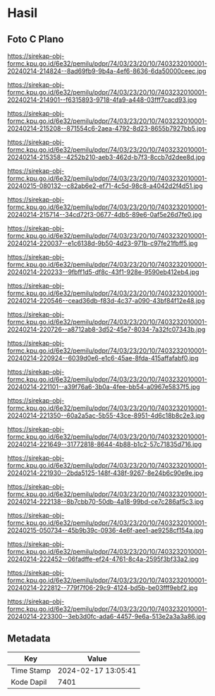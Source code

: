# Hasil

## Foto C Plano

https://sirekap-obj-formc.kpu.go.id/6e32/pemilu/pdpr/74/03/23/20/10/7403232010001-20240214-214824--8ad69fb9-9b4a-4ef6-8636-6da50000ceec.jpg

https://sirekap-obj-formc.kpu.go.id/6e32/pemilu/pdpr/74/03/23/20/10/7403232010001-20240214-214901--f6315893-9718-4fa9-a448-03fff7cacd93.jpg

https://sirekap-obj-formc.kpu.go.id/6e32/pemilu/pdpr/74/03/23/20/10/7403232010001-20240214-215208--871554c6-2aea-4792-8d23-8655b7927bb5.jpg

https://sirekap-obj-formc.kpu.go.id/6e32/pemilu/pdpr/74/03/23/20/10/7403232010001-20240214-215358--4252b210-aeb3-462d-b7f3-8ccb7d2dee8d.jpg

https://sirekap-obj-formc.kpu.go.id/6e32/pemilu/pdpr/74/03/23/20/10/7403232010001-20240215-080132--c82ab6e2-ef71-4c5d-98c8-a4042d2f4d51.jpg

https://sirekap-obj-formc.kpu.go.id/6e32/pemilu/pdpr/74/03/23/20/10/7403232010001-20240214-215714--34cd72f3-0677-4db5-89e6-0af5e26d7fe0.jpg

https://sirekap-obj-formc.kpu.go.id/6e32/pemilu/pdpr/74/03/23/20/10/7403232010001-20240214-220037--e1c6138d-9b50-4d23-971b-c97fe21fbff5.jpg

https://sirekap-obj-formc.kpu.go.id/6e32/pemilu/pdpr/74/03/23/20/10/7403232010001-20240214-220233--9fbff1d5-df8c-43f1-928e-9590eb412eb4.jpg

https://sirekap-obj-formc.kpu.go.id/6e32/pemilu/pdpr/74/03/23/20/10/7403232010001-20240214-220546--cead36db-f83d-4c37-a090-43bf84f12e48.jpg

https://sirekap-obj-formc.kpu.go.id/6e32/pemilu/pdpr/74/03/23/20/10/7403232010001-20240214-220726--a8712ab8-3d52-45e7-8034-7a32fc07343b.jpg

https://sirekap-obj-formc.kpu.go.id/6e32/pemilu/pdpr/74/03/23/20/10/7403232010001-20240214-220924--6039d0e6-e1c6-45ae-8fda-415affafabf0.jpg

https://sirekap-obj-formc.kpu.go.id/6e32/pemilu/pdpr/74/03/23/20/10/7403232010001-20240214-221101--a39f76a6-3b0a-4fee-bb54-a0967e5837f5.jpg

https://sirekap-obj-formc.kpu.go.id/6e32/pemilu/pdpr/74/03/23/20/10/7403232010001-20240214-221350--60a2a5ac-5b55-43ce-8951-4d6c18b8c2e3.jpg

https://sirekap-obj-formc.kpu.go.id/6e32/pemilu/pdpr/74/03/23/20/10/7403232010001-20240214-221649--31772818-8644-4b88-b1c2-57c71835d716.jpg

https://sirekap-obj-formc.kpu.go.id/6e32/pemilu/pdpr/74/03/23/20/10/7403232010001-20240214-221930--2bda5125-148f-438f-9267-8e24b6c90e9e.jpg

https://sirekap-obj-formc.kpu.go.id/6e32/pemilu/pdpr/74/03/23/20/10/7403232010001-20240214-222138--8b7cbb70-50db-4a18-99bd-ce7c286af5c3.jpg

https://sirekap-obj-formc.kpu.go.id/6e32/pemilu/pdpr/74/03/23/20/10/7403232010001-20240215-050734--45b9b39c-0936-4e6f-aee1-ae9258cf154a.jpg

https://sirekap-obj-formc.kpu.go.id/6e32/pemilu/pdpr/74/03/23/20/10/7403232010001-20240214-222452--06fadffe-ef24-4761-8c4a-2595f3bf33a2.jpg

https://sirekap-obj-formc.kpu.go.id/6e32/pemilu/pdpr/74/03/23/20/10/7403232010001-20240214-222812--779f7f06-29c9-4124-bd5b-be03fff9ebf2.jpg

https://sirekap-obj-formc.kpu.go.id/6e32/pemilu/pdpr/74/03/23/20/10/7403232010001-20240214-223300--3eb3d0fc-ada6-4457-9e6a-513e2a3a3a86.jpg


## Metadata

| Key        | Value               |
| ---------- | ------------------- |
| Time Stamp | 2024-02-17 13:05:41 |
| Kode Dapil | 7401                |



